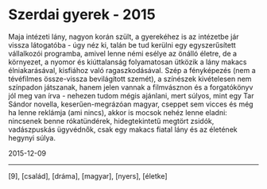 # Szerdai gyerek - 2015

Maja intézeti lány, nagyon korán szült, a gyerekéhez is az intézetbe jár vissza látogatóba - úgy néz ki, talán be tud kerülni egy egyszerűsített vállalkozói programba, amivel lenne némi esélye az önálló életre, de a környezet, a nyomor és kiúttalanság folyamatosan ütközik a lány makacs élniakarásával, kisfiához való ragaszkodásával. Szép a fényképezés (nem a tévéfilmes össze-vissza bevilágított szemét), a színészek kivételesen nem színpadon játszanak, hanem jelen vannak a filmvásznon és a forgatókönyv jól meg van írva - nehezen tudom mégis ajánlani, mert súlyos, mint egy Tar Sándor novella, keserűen-megrázóan magyar, cseppet sem vicces és még ha lenne reklámja (ami nincs), akkor is mocsok nehéz lenne eladni: nincsenek benne rókatündérek, hidegtekintetű megtört zsidók, vadászpuskás ügyvédnők, csak egy makacs fiatal lány és az életének hegynyi súlya.

2015-12-09 

----

[9], [család], [dráma], [magyar], [nyers], [életke]